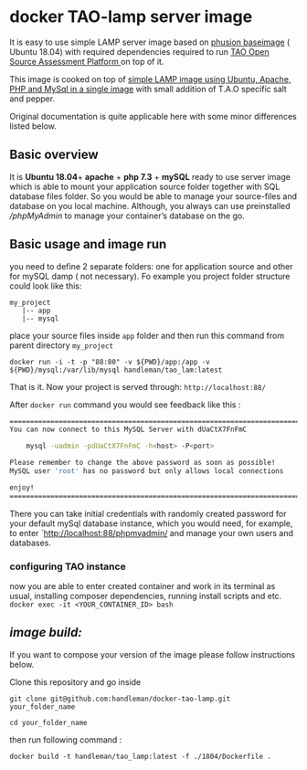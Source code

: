 # docker TAO-lamp server image

It is easy to use  simple LAMP server image based on [phusion baseimage](https://github.com/phusion/baseimage-docker) ( Ubuntu 18.04)  with required dependencies required to run  [ TAO Open Source Assessment Platform ](https://www.taotesting.com) on top of it.

This image is cooked on top of [simple LAMP image using Ubuntu, Apache, PHP and MySql in a single image](https://github.com/mattrayner/docker-lamp) with small addition of T.A.O specific salt and pepper. 

Original documentation is quite applicable here with some minor differences listed below.

## Basic overview
It is **Ubuntu 18.04**+ **apache** + **php 7.3** + **mySQL**  ready to use server image which is able to mount your application source folder together with SQL database files folder. So you would be able to manage your source-files and database on you local machine. Although, you always can use preinstalled */phpMyAdmin* to manage your container’s database on the go.

## Basic usage and image run
you need to define 2 separate folders: one for application source and other for mySQL damp ( not necessary). Fo example you project folder structure could look like this:

```
my_project
   |-- app
   |-- mysql
```

place your source files inside `app` folder and then run this command from parent directory `my_project`

`docker run -i -t -p "88:80" -v ${PWD}/app:/app -v ${PWD}/mysql:/var/lib/mysql handleman/tao_lam:latest`

That is it. Now your project is served through: `http://localhost:88/`

After  `docker run`  command you would see feedback like this :

```bash
========================================================================
You can now connect to this MySQL Server with dUaCtX7FnFmC

    mysql -uadmin -pdUaCtX7FnFmC -h<host> -P<port>

Please remember to change the above password as soon as possible!
MySQL user 'root' has no password but only allows local connections

enjoy!
========================================================================
```

 There you can take initial credentials with randomly created password for your default mySql database instance, which you would need, for example,  to enter `[http://localhost:88/phpmyadmin/](http://localhost:88/phpmyadmin/)  and manage your own users and databases.


### configuring TAO instance

now you are able to enter created container and work in its terminal as usual, installing composer dependencies, running install scripts and etc.
`docker exec -it <YOUR_CONTAINER_ID> bash`


## *image build:*
If you want to compose your version of the image please follow instructions below.

Clone this repository  and go inside 

`git clone git@github.com:handleman/docker-tao-lamp.git your_folder_name`

`cd your_folder_name`

then run following command :

`docker build -t handleman/tao_lamp:latest -f ./1804/Dockerfile . `